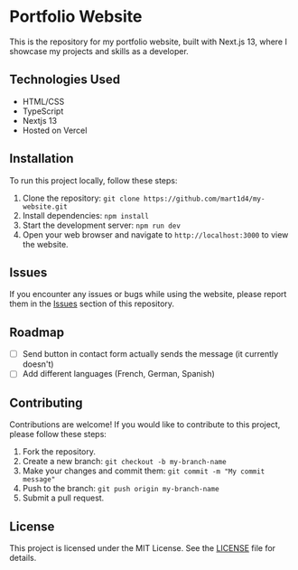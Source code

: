 # Portfolio Website

This is the repository for my portfolio website, built with Next.js 13, where I showcase my projects and skills as a developer.

## Technologies Used

- HTML/CSS
- TypeScript
- Nextjs 13
- Hosted on Vercel

## Installation

To run this project locally, follow these steps:

1. Clone the repository: `git clone https://github.com/mart1d4/my-website.git`
2. Install dependencies: `npm install`
3. Start the development server: `npm run dev`
4. Open your web browser and navigate to `http://localhost:3000` to view the website.

## Issues

If you encounter any issues or bugs while using the website, please report them in the [Issues](https://github.com/mart1d4/my-website/issues) section of this repository.

## Roadmap

- [ ] Send button in contact form actually sends the message (it currently doesn't)
- [ ] Add different languages (French, German, Spanish)

## Contributing

Contributions are welcome! If you would like to contribute to this project, please follow these steps:

1. Fork the repository.
2. Create a new branch: `git checkout -b my-branch-name`
3. Make your changes and commit them: `git commit -m "My commit message"`
4. Push to the branch: `git push origin my-branch-name`
5. Submit a pull request.

## License

This project is licensed under the MIT License. See the [LICENSE](LICENSE) file for details.
